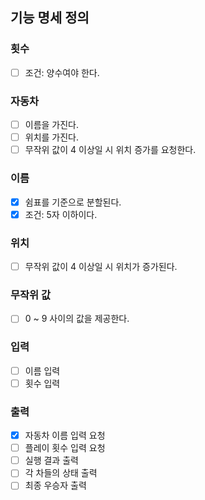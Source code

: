 ## 기능 명세 정의
### 횟수
- [ ] 조건: 양수여야 한다.
### 자동차
- [ ] 이름을 가진다.
- [ ] 위치를 가진다.
- [ ] 무작위 값이 4 이상일 시 위치 증가를 요청한다.
### 이름
- [x] 쉼표를 기준으로 분할된다.
- [x] 조건: 5자 이하이다.
### 위치
- [ ] 무작위 값이 4 이상일 시 위치가 증가된다.
### 무작위 값
- [ ] 0 ~ 9 사이의 값을 제공한다.
### 입력
- [ ] 이름 입력
- [ ] 횟수 입력
### 출력
- [x] 자동차 이름 입력 요청
- [ ] 플레이 횟수 입력 요청
- [ ] 실행 결과 출력
- [ ] 각 차들의 상태 출력
- [ ] 최종 우승자 출력

